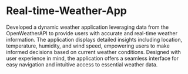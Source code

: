 # Real-time-Weather-App

Developed a dynamic weather application leveraging data from the OpenWeatherAPI to provide users with accurate and real-time weather information. The application displays detailed insights including location, temperature, humidity, and wind speed, empowering users to make informed decisions based on current weather conditions. Designed with user experience in mind, the application offers a seamless interface for easy navigation and intuitive access to essential weather data.
